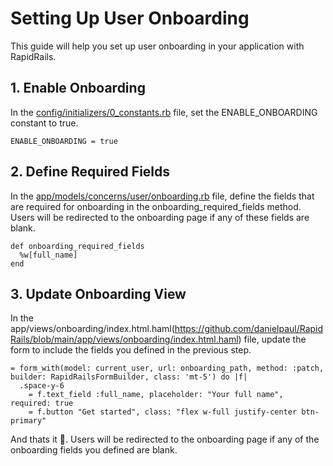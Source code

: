 # Setting Up User Onboarding

This guide will help you set up user onboarding in your application with RapidRails.


## 1. Enable Onboarding

In the [config/initializers/0_constants.rb](https://github.com/danielpaul/RapidRails/blob/main/config/initializers/0_constants.rb) file, set the ENABLE_ONBOARDING constant to true.

```
ENABLE_ONBOARDING = true
```

## 2. Define Required Fields

In the [app/models/concerns/user/onboarding.rb](https://github.com/danielpaul/RapidRails/blob/main/app/models/concerns/user/onboarding.rb) file, define the fields that are required for onboarding in the onboarding_required_fields method. Users will be redirected to the onboarding page if any of these fields are blank.

```
def onboarding_required_fields
  %w[full_name]
end
```

## 3. Update Onboarding View

In the app/views/onboarding/index.html.haml(https://github.com/danielpaul/RapidRails/blob/main/app/views/onboarding/index.html.haml) file, update the form to include the fields you defined in the previous step.

```
= form_with(model: current_user, url: onboarding_path, method: :patch, builder: RapidRailsFormBuilder, class: 'mt-5') do |f|
  .space-y-6
    = f.text_field :full_name, placeholder: "Your full name", required: true
    = f.button "Get started", class: "flex w-full justify-center btn-primary"
```

And thats it 🥳. Users will be redirected to the onboarding page if any of the onboarding fields you defined are blank.